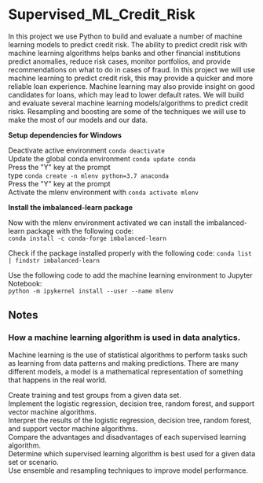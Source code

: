 # Supervised_ML_Credit_Risk

In this project we use Python to build and evaluate a number of machine learning models to predict credit risk. The ability to predict credit risk with machine learning algorithms helps banks and other financial institutions predict anomalies, reduce risk cases, monitor portfolios, and provide recommendations on what to do in cases of fraud. In this project we will use machine learning to predict credit risk, this may provide a quicker and more reliable loan experience. Machine learning may also provide insight on good candidates for loans, which may lead to lower default rates. We will build and evaluate several machine learning models/algorithms to predict credit risks. Resampling and boosting are some of the techniques we will use to make the most of our models and our data.

**Setup dependencies for Windows**

Deactivate active environment ```conda deactivate```  
Update the global conda environment ```conda update conda```  
Press the "Y" key at the prompt  
type ```conda create -n mlenv python=3.7 anaconda```  
Press the "Y" key at the prompt  
Activate the mlenv environment with ```conda activate mlenv```

**Install the imbalanced-learn package**

Now with the mlenv environment activated we can install the imbalanced-learn package with the following code:  
```conda install -c conda-forge imbalanced-learn```

Check if the package installed properly with the following code: ```conda list | findstr imbalanced-learn```

Use the following code to add the machine learning environment to Jupyter Notebook:  
```python -m ipykernel install --user --name mlenv```



## Notes

### How a machine learning algorithm is used in data analytics.  

Machine learning is the use of statistical algorithms to perform tasks such as learning from data patterns and making predictions. There are many different models, a model is a mathematical representation of something that happens in the real world.

Create training and test groups from a given data set.  
Implement the logistic regression, decision tree, random forest, and support vector machine algorithms.  
Interpret the results of the logistic regression, decision tree, random forest, and support vector machine algorithms.  
Compare the advantages and disadvantages of each supervised learning algorithm.  
Determine which supervised learning algorithm is best used for a given data set or scenario.  
Use ensemble and resampling techniques to improve model performance.  

